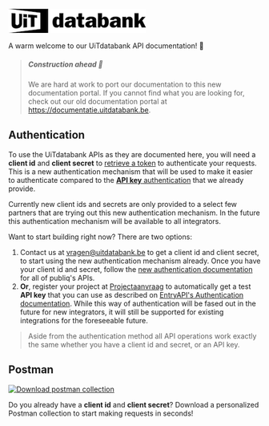 <!-- focus: false -->
![](../assets/images/uitdatabank.png)

A warm welcome to our UiTdatabank API documentation! 👋

<!-- theme: warning -->

> ##### Construction ahead 🚧
>
> We are hard at work to port our documentation to this new documentation portal. If you cannot find what you are looking for, check out our old documentation portal at <https://documentatie.uitdatabank.be>.

## Authentication

To use the UiTdatabank APIs as they are documented here, you will need a **client id** and **client secret** to [retrieve a token](https://docs.publiq.be/docs/authentication) to authenticate your requests. This is a new authentication mechanism that will be used to make it easier to authenticate compared to the [**API key** authentication](https://documentatie.uitdatabank.be/content/entry_api_3/latest/authentication.html) that we already provide.

Currently new client ids and secrets are only provided to a select few partners that are trying out this new authentication mechanism. In the future this authentication mechanism will be available to all integrators.

Want to start building right now? There are two options:

1. Contact us at vragen@uitdatabank.be to get a client id and client secret, to start using the new authentication mechanism already. Once you have your client id and secret, follow the [new authentication documentation](https://docs.publiq.be/docs/authentication) for all of publiq's APIs.
2. **Or**, register your project at [Projectaanvraag](https://projectaanvraag.uitdatabank.be) to automatically get a test **API key** that you can use as described on [EntryAPI's Authentication documentation](https://documentatie.uitdatabank.be/content/entry_api_3/latest/authentication.html). While this way of authentication will be fased out in the future for new integrators, it will still be supported for existing integrations for the foreseeable future.

> Aside from the authentication method all API operations work exactly the same whether you have a client id and secret, or an API key.

## Postman

<!-- focus: false -->

[![Download postman collection](https://postman.publiq.be/postman-download.svg)](https://postman.publiq.be/?api=udb-entry)

Do you already have a **client id** and **client secret**?
Download a personalized Postman collection to start making requests in seconds!
